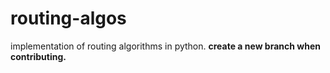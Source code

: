 # routing-algos
implementation of routing algorithms in python. **create a new branch when contributing.**
